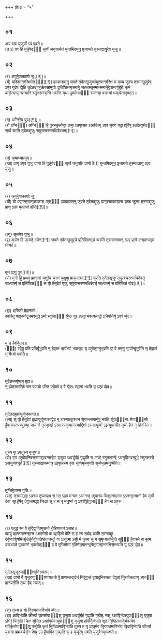 +++
title = "५"

+++
## ०१
अयं वाव य᳘जु᳘र्यो ऽयं प᳘वते॥  
(त ऽ) एष हि य᳘न्ने᳘वेदᳫँ᳭ स᳘र्व्वं जन᳘यत्येतं य᳘न्तमिदम᳘नु प्र᳘जायते त᳘स्माद्वायु᳘रेव य᳘जुः॥  
## ०२
(र) अय᳘मे᳘वाकाशो जूः[[!!]]॥  
(र्य᳘) य᳘दिद᳘मन्त᳘रिक्षमेत᳘ᳫँ᳘[[!!]] ह्याकाशम᳘नु ज᳘वते त᳘देतद्य᳘जुर्व्वायु᳘श्चान्त᳘रिक्षं च य᳘च्च जू᳘श्च त᳘स्माद्य᳘जुरेष᳘ ऽएव य᳘देष ह्ये᳘ति त᳘देतद्य᳘जुर्ऋक्साम᳘योः प्र᳘तिष्ठितमृक्सामे᳘ व्वहतस्त᳘स्मात्समानै᳘रे᳘वाध्वर्युर्ग्र᳘हैः क᳘र्म करो᳘त्यन्या᳘न्यन्यानि स्तुतशस्त्रा᳘णि भवन्ति य᳘था पू᳘र्व्वाभ्याᳫँ᳭ स्यन्त्त्वा᳘ पराभ्यां धाव᳘येत्तादृक्त᳘त्॥  
## ०३
(द) अग्नि᳘रेव᳘ पु᳘रः[[!!]]॥  
(रो ऽग्निᳫँ᳭) अग्निᳫँ᳭ हि᳘ पुरस्कृ᳘त्येमाः᳘ प्रजा᳘ ऽउपा᳘सत ऽआदित्य᳘ ऽएव च᳘रणं यदा᳘ ह्ये᳘वैष᳘ ऽउदेत्य᳘थेदᳫँ᳭ स᳘र्व्वं चरति त᳘देतद्य᳘जुः स᳘पुरश्चरणमधिदेवतम्[[!!]]॥  
## ०४
(म᳘) अ᳘थाध्यात्म᳘म्॥  
(म्प्रा) प्राण᳘ ऽएव य᳘जुः प्राणो हि य᳘न्ने᳘वेदᳫँ᳭ स᳘र्व्वं जन᳘यति प्राणं[[!!]] य᳘न्तमिदम᳘नु प्र᳘जायते त᳘स्मात्प्राण᳘ ऽएव य᳘जुः॥  
## ०५
(र) अय᳘मे᳘वाकाशो जूः᳘॥  
(र्यो) यो ऽय᳘मन्त᳘रात्म᳘न्नाकाश᳘ ऽएत᳘ᳫँ᳘ ह्याकाशम᳘नु ज᳘वते त᳘देतद्य᳘जुः प्राण᳘श्चाकाश᳘श्च य᳘च्च जू᳘श्च त᳘स्माद्य᳘जुः प्राण᳘ ऽएव य᳘त्प्राणो ह्येति[[!!]]॥  
## ०६
(त्य᳘) अ᳘न्नमेव य᳘जुः॥  
(र᳘) अ᳘न्नेन हि जा᳘यते᳘ ऽन्नेन[[!!]] ज᳘वते त᳘देतद्य᳘जुर᳘न्ने प्र᳘तिष्ठितम᳘न्नं व्वहति त᳘स्मात्समान᳘ ऽएव᳘ प्रा᳘णे ऽन्य᳘दन्यद᳘न्नं धीयते॥  
## ०७
म᳘न ऽएव᳘ पुरः[[!!]]॥  
(रो) म᳘नो हि᳘ प्रथमं᳘ प्राणा᳘नां च᳘क्षुरेव च᳘रणं च᳘क्षुषा᳘ ह्यय᳘मात्मा[[!!]] च᳘रति त᳘देतद्य᳘जुः स᳘पुरश्चरणमधिदेवतं᳘ चाध्यात्मं᳘ च प्र᳘तिष्ठितᳫँ᳭ स यो᳘ हैत᳘देवं य᳘जुः स᳘पुरश्चरणमधिदेवतं᳘ चाध्यात्मं᳘ च प्रतिष्ठितं व्वेद[[!!]]॥  
## ०८
(दा᳘) अ᳘रिष्टो हैवा᳘नार्तः॥  
स्वस्ति᳘ यज्ञ᳘स्योदृ᳘चमश्नुते᳘ ऽथो स्वा᳘नाᳫँ᳭ श्रे᳘ष्ठः पुर ऽएता᳘ भवत्यन्नादो᳘ ऽधिपतिर्य᳘ ऽएवं व्वे᳘द॥  
## ०९
य᳘ उ हैवंवि᳘दम्॥  
(ᳫँ᳭) स्वे᳘षु प्रति प्रतिर्बु᳘भूषति न᳘ हैवा᳘लं भा᳘र्येभ्यो भवत्य᳘थ य᳘ ऽए᳘वैत᳘मनुभ᳘वति यो᳘ वै तम᳘नु भा᳘र्यान्बु᳘भूर्षति स᳘ हैवा᳘लं भा᳘र्येभ्यो भवति॥  
## १०
त᳘देतज्ज्ये᳘ष्ठम् ब्र᳘ह्म॥  
न᳘ ह्येत᳘स्मात्किं᳘ चन ज्यायो᳘ ऽस्ति ज्ये᳘ष्ठो ह वै श्रे᳘ष्ठः स्वा᳘नां भवति य᳘ ऽएवं व्वे᳘द॥  
## ११
त᳘देतद्ब्र᳘ह्मापूर्व्व᳘मपरवत्॥  
(त्स) स᳘ यो᳘ हैत᳘देवं ब्र᳘ह्मापूर्व्व᳘मपरवद्वे᳘द न᳘ हास्मात्क᳘श्चन श्रे᳘यान्त्समाने᳘षु भवति श्रे᳘याᳫँ᳭सः श्रेयाᳫँ᳭सो है᳘वास्मादपरपुरुषा᳘ जायन्ते त᳘स्मा᳘द्यो ऽस्माज्ज्या᳘यान्त्स्याद्दि᳘शो ऽस्मात्पू᳘र्व्वा ऽइत्यु᳘पासीत त᳘थो हैनं न᳘ हिनस्ति॥  
## १२
त᳘स्य वा᳘ ऽएत᳘स्य य᳘जुषः॥  
(षो) र᳘स ऽए᳘वोपनिषत्त᳘स्माद्यावन्मात्रे᳘ण य᳘जुषा ऽध्वर्युर्ग्र᳘हं गृह्णा᳘ति स᳘ ऽउभे᳘ स्तुतशस्त्रे᳘ ऽअनुवि᳘भवत्युभे᳘ स्तुतशस्त्रे᳘ ऽअनुव्यश्नुते[[!!]] त᳘स्माद्यावन्मात्र᳘ ऽइवा᳘न्नस्य र᳘सः स᳘र्व्वम᳘न्नम᳘वति स᳘र्व्वम᳘न्नमनु᳘व्येति॥  
## १३
तृ᳘प्तिरे᳘वास्य ग᳘तिः॥  
(स्त᳘) त᳘स्माद्यदा᳘ ऽन्नस्य तृ᳘प्यत्य᳘थ स᳘ गत᳘ ऽइव मन्यत ऽआनन्द᳘ ऽए᳘वास्य व्विज्ञा᳘नमा᳘त्मा ऽऽनन्दा᳘त्मानो हैव स᳘र्व्वे देवाः सा᳘ है᳘षैव᳘ देवा᳘नामद्धा᳘ व्विद्या स᳘ ह स न᳘ मनु᳘ष्यो य᳘ ऽएवंवि᳘द्देवा᳘नाᳫँ᳭ हैव स ऽए᳘कः॥  
## १४
(ऽ) एत᳘द्ध स्म वै त᳘द्विद्वा᳘न्प्रिय᳘व्व्रतो रौ᳘हिणायन ऽआह॥  
व्वायुं व्वा᳘न्तमानन्द᳘स्त ऽआ᳘त्मेतो᳘ वा व्वा᳘हितो वे᳘ति स᳘ ह स्म त᳘थैव᳘ व्वाति त᳘स्माद्यां᳘ देवे᳘ष्वाशि᳘षमिच्छे᳘देते᳘नैवो᳘पतिष्ठेतानन्दो᳘ वा ऽआ᳘त्मा ऽसौ᳘ मे का᳘मः स᳘ मे स᳘मृध्यतामि᳘ति स᳘ᳫँ᳘ है᳘वास्मै स का᳘म ऽऋध्यते य᳘त्कामो भ᳘वत्येता᳘ᳫँ᳘ ह वै तृ᳘प्तिमेतां ग᳘तिमेत᳘मानन्द᳘मेत᳘मात्मा᳘नमभिस᳘म्भवति य᳘ ऽएवं व्वे᳘द॥  
## १५
त᳘देतद्य᳘जुरुपाᳫँ᳭श्व᳘निरुक्तम्॥  
(म्प्रा) प्राणो वै य᳘जुरुपा᳘ᳫँ᳘श्वायतनो वै᳘ प्राणस्तद्य᳘देनं निर्ब्रुव᳘न्तं ब्रूयाद᳘निरुक्तां देव᳘तां नि᳘रवोचत्प्राण᳘ ऽएनᳫँ᳭ हास्यती᳘ति त᳘था हैव᳘ स्यात्॥  
## १६
(त्त᳘) त᳘स्य ह यो नि᳘रुक्तमाविर्भावं व्वे᳘द॥  
(दा) आवि᳘र्भवति कीर्त्या य᳘शसोपाᳫँ᳭शु य᳘जुषा ऽध्वर्युर्ग्र᳘हं गृह्णा᳘ति गृहीतः᳘ सन्न᳘ ऽआवि᳘र्भवत्युपाᳫँ᳭शु य᳘जुषा ऽग्निं᳘ चिनो᳘ति चितः सं᳘चित ऽआवि᳘र्भवत्युपाᳫँ᳭शु य᳘जुषा हविर्नि᳘र्व्वपति शृतं नि᳘ष्ठितमावि᳘र्भवत्येवं यत्किं᳘चोपाᳫँ᳭शु᳘ करो᳘ति कृतं नि᳘ष्ठितमावि᳘र्भवति त᳘स्य ह य᳘ ऽएत᳘मेवं नि᳘रुक्तमाविर्भावं व्वे᳘दावि᳘र्भवति कीर्त्या य᳘शसा ब्रह्मवर्चसे᳘न क्षिप्र᳘ ऽउ है᳘वावि᳘दं ग᳘च्छति स᳘ ह य᳘जुरेव᳘ भवति य᳘जुषैनमा᳘चक्षते॥  
